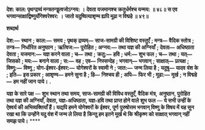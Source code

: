 **देश: काल: पृथग्द्रव्यं मन्त्रतन्त्रॢत्वजोऽग्नय: ।** **देवता यजमानश्च क्रतुर्धर्मश्च यन्मय: ॥ ४८॥** **स एव भगवान्साक्षाद्विष्णुर्योगेश्वरेश्वर: ।** **जातो यदुष्वित्याशृण्म ह्यपि मूढा न विद्महे ॥ ४९॥** 

**शब्दार्थ** 

**देश:—** **स्थान** **; काल:—** **समय** **; पृथक् द्रव्यम्—** **साज-सामग्री की विशिष्ट वस्तुएँ** **; मन्त्र—** **वैदिक स्तोत्र** **; तन्त्र—** **निर्धारित अनुष्ठान** **;** **ऋत्विज:—** **पुरोहित** **; अग्नय:—** **तथा यज्ञ की अग्नियाँ** **; देवता—** **अधिष्ठाता देवता** **; यजमान:—** **यज्ञ करने वाला** **; च—** **तथा** **;** **क्रतु:—** **हवि** **; धर्म:—** **शुभ फल** **; च—** **तथा** **; यत्—** **जिसको** **; मय:—** **बनाने वाला** **; स:—** **वह** **; एव—** **निस्सन्देह** **; भगवान्—** **भगवान्** **; साक्षात्—** **प्रत्यक्ष** **; विष्णु:—** **विष्णु** **; योग-ईश्वर-ईश्वर:—** **योगेश्वरों के स्वामी ने** **; जात:—** **जन्म लिया है** **; यदुषु—** **यादव** **वंश के** **; इति—** **इस प्रकार** **; आशृण्म—** **हमने सुना है** **; हि—** **निश्चय ही** **; अपि—** **फिर भी** **; मूढा:—** **मूर्ख** **; न विद्महे—** **हम नहीं जान** **पाये।** **.** 

**यज्ञ के सारे पक्ष** — **शुभ स्थान तथा समय, साज-सामग्री की विविध वस्तुएँ, वैदिक मंत्र,** **अनुष्ठान, पुरोहित तथा यज्ञ की अग्नियाँ, देवता, यज्ञ-अधिष्ठाता, यज्ञ-हवि तथा प्राप्त होने वाले** **शुभ फल** — **ये सभी उन्हीं के ऐश्वर्य की अभिव्यक्तियाँ हैं। यद्यपि हमने योगेश्वरों के ईश्वर, पूर्ण** **पुरुषोत्तम भगवान् विष्णु के विषय में यह सुन रखा था कि उन्होंने यदु वंश में जन्म ले लिया है** **किन्तु हम इतने मूर्ख थे कि श्रीकृष्ण को साक्षात् भगवान् नहीं समझ पाये।** **** 